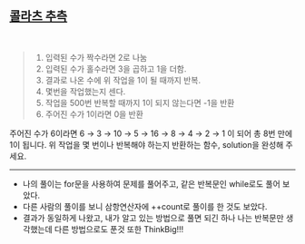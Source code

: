 ## [콜라츠 추측](https://school.programmers.co.kr/learn/courses/30/lessons/12943)
<Br>

>1. 입력된 수가 짝수라면 2로 나눔
>2. 입력된 수가 홀수라면 3을 곱하고 1을 더함.
>3. 결과로 나온 수에 위 작업을 1이 될 때까지 반복.
>4. 몇번을 작업했는지 센다.
>5. 작업을 500번 반복할 때까지 1이 되지 않는다면 -1을 반환
>6. 주어진 수가 1이라면 0을 반환

주어진 수가 6이라면 6 → 3 → 10 → 5 → 16 → 8 → 4 → 2 → 1 이 되어 총 8번 만에 1이 됩니다. 위 작업을 몇 번이나 반복해야 하는지 반환하는 함수, solution을 완성해 주세요.

---

- 나의 풀이는 for문을 사용하여 문제를 풀어주고, 같은 반복문인 while로도 풀어 보았다.
- 다른 사람의 풀이를 보니 삼항연산자에 ++count로 풀이를 한 것도 보았다.
- 결과가 동일하게 나왔고, 내가 알고 있는 방법으로 풀면 되긴 하나 나는 반복문만 생각했는데 다른 방법으로도 푼것 또한 ThinkBig!!!